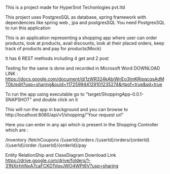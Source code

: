 This is a project made for HyperSrot Techonlogies pvt.ltd

This project uses PostgresSQL as database, spring framework with dependencies like spring web , jpa and postgresSQL
You need PostgresSQL to run this application

This is an application representing a shopping app where user can order products, look at products,
avail discounts, look at their placed orders, keep track of products and pay for products(Mock)

It has 6 REST methods including 4 get and 2 post

Testing for the same is done and recorded in Microsoft Word 
DOWNLOAD LINK : https://docs.google.com/document/d/1zWR324kAbiWrjEo3lmKRjpqcqsAdMT0b/edit?usp=sharing&ouid=117259944129101235274&rtpof=true&sd=true

To run the app using executable go to "target/ShoppingApp-0.0.1-SNAPSHOT" and double click on it

This will run the app in background and you can browse to
http://localhost:8080/api/v1/shopping/"Your request url"

Here you can enter in any api which is present in the Shopping Controller which are :

/inventory
/fetchCoupons
/{userId}/orders
/{userId}/orders/{orderId}
/{userId}/order
/{userId}/{orderId}/pay

Entity RelationShip and ClassDiagram Download Link
https://drive.google.com/drive/folders/1-31NXirhhNxA7caFCKD1VqvJWO4WPt6V?usp=sharing

